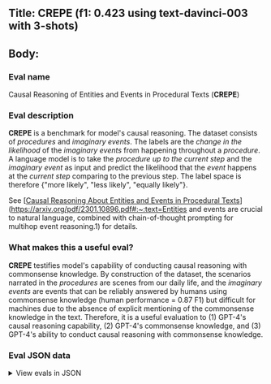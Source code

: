 ## Title: CREPE (f1: 0.423 using text-davinci-003 with 3-shots)

## Body:

### Eval name

Causal Reasoning of Entities and Events in Procedural Texts (__CREPE__)

### Eval description

__CREPE__ is a benchmark for model's causal reasoning. The dataset consists of _procedures_ and _imaginary events_. The
labels are the _change in the likelihood_ of the _imaginary events_ from happening throughout a _procedure_. A
language model is to take the _procedure up to the current step_ and the _imaginary event_ as input and predict the
likelihood that the _event_ happens at the _current step_ comparing to the previous step. The label space is
therefore {"more likely", "less likely", "equally likely"}.

See [[Causal Reasoning About Entities and Events in Procedural Texts](https://arxiv.org/pdf/2301.10896.pdf#:~:text=Entities%20and%20events%20are%20crucial%20to%20natural%20lan-guage,combined%20with%20chain-of-thought%20prompt-ing%20for%20multihop%20event%20reasoning.1)](https://arxiv.org/pdf/2301.10896.pdf#:~:text=Entities
and events are crucial to natural language, combined with chain-of-thought prompting for multihop event reasoning.1)
for details.

### What makes this a useful eval?

__CREPE__ testifies model's capability of conducting causal reasoning with commonsense knowledge. By construction of the
dataset, the scenarios narrated in the _procedures_ are scenes from our daily life, and the _imaginary events_ are events
that can be reliably answered by humans using commonsense knowledge (human performance = 0.87 F1) but difficult for
machines due to the absence of explicit mentioning of the commonsense knowledge in the text. Therefore, it is a useful
evaluation to (1) GPT-4's causal reasoning capability, (2) GPT-4's commonsense knowledge, and (3) GPT-4's ability to
conduct causal reasoning with commonsense knowledge.

### Eval JSON data

<details>

  <summary>View evals in JSON</summary>

### Eval

  ```jsonl

  {"input": [{"role": "system", "content": "Deduce the likelihood change based on the given context."}, {"role": "user", "content": "I'm trying to clean up kitchen counter. At this point, how will 'wear rubber gloves' change the likelihood of 'my skin makes contact with things i touch'? Answer with 'more likely', 'less likely', or 'equally likely'."}], "ideal": "less likely"}

{"input": [{"role": "system", "content": "Deduce the likelihood change based on the given context."}, {"role": "user", "content": "I'm trying to clean up kitchen counter. First, I wear rubber gloves. At this point, how will 'get towels and wipes' change the likelihood of 'my skin makes contact with things i touch'? Answer with 'more likely', 'less likely', or 'equally likely'."}], "ideal": "equally likely"}

{"input": [{"role": "system", "content": "Deduce the likelihood change based on the given context."}, {"role": "user", "content": "I'm trying to clean up kitchen counter. First, I wear rubber gloves. Then, I get towels and wipes. At this point, how will 'use wipes to wipe kitchen counter' change the likelihood of 'my skin makes contact with things i touch'? Answer with 'more likely', 'less likely', or 'equally likely'."}], "ideal": "equally likely"}

{"input": [{"role": "system", "content": "Deduce the likelihood change based on the given context."}, {"role": "user", "content": "I'm trying to clean up kitchen counter. First, I wear rubber gloves. Then, I get towels and wipes. Then, I use wipes to wipe kitchen counter. At this point, how will 'use towels to clean kitchen counter' change the likelihood of 'my skin makes contact with things i touch'? Answer with 'more likely', 'less likely', or 'equally likely'."}], "ideal": "equally likely"}

{"input": [{"role": "system", "content": "Deduce the likelihood change based on the given context."}, {"role": "user", "content": "I'm trying to clean up kitchen counter. First, I wear rubber gloves. Then, I get towels and wipes. Then, I use wipes to wipe kitchen counter. Then, I use towels to clean kitchen counter. At this point, how will 'store the gloves' change the likelihood of 'my skin makes contact with things i touch'? Answer with 'more likely', 'less likely', or 'equally likely'."}], "ideal": "more likely"}

{"input": [{"role": "system", "content": "Deduce the likelihood change based on the given context."}, {"role": "user", "content": "I'm trying to mow the lawn. At this point, how will 'set up lawn mower' change the likelihood of 'a football is hidden from sight in the grass'? Answer with 'more likely', 'less likely', or 'equally likely'."}], "ideal": "equally likely"}

{"input": [{"role": "system", "content": "Deduce the likelihood change based on the given context."}, {"role": "user", "content": "I'm trying to mow the lawn. First, I set up lawn mower. At this point, how will 'do the mowing' change the likelihood of 'a football is hidden from sight in the grass'? Answer with 'more likely', 'less likely', or 'equally likely'."}], "ideal": "less likely"}

  ```

</details>


